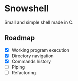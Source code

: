 # Snowshell

Small and simple shell made in C.

## Roadmap

- [x] Working program execution
- [x] Directory navigation
- [x] Commands history
- [ ] Piping
- [ ] Refactoring
